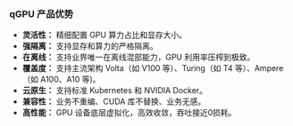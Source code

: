 
### qGPU 产品优势

- **灵活性：** 精细配置 GPU 算力占比和显存大小。
- **强隔离：** 支持显存和算力的严格隔离。
- **在离线：** 支持业界唯一在离线混部能力，GPU 利用率压榨到极致。
- **覆盖度：** 支持主流架构 Volta（如 V100 等）、Turing（如 T4 等）、Ampere（如 A100、A10 等)。
- **云原生：** 支持标准 Kubernetes 和 NVIDIA Docker。
- **兼容性：** 业务不重编、CUDA 库不替换、业务无感。
- **高性能：** GPU 设备底层虚拟化，高效收敛，吞吐接近0损耗。


